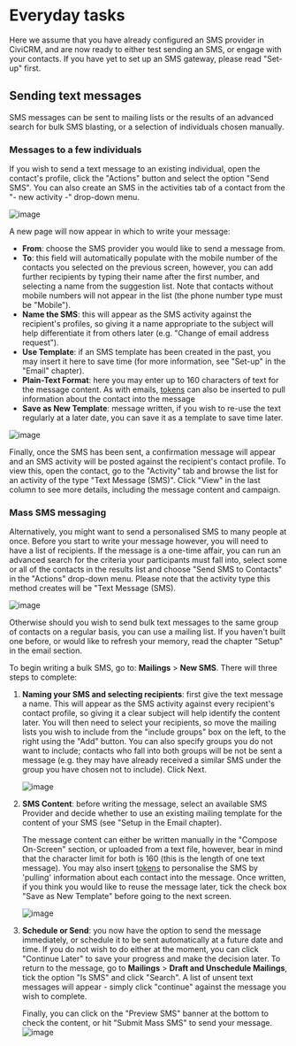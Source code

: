 # Everyday tasks

Here we assume that you have already configured an SMS provider in
CiviCRM, and are now ready to either test sending an SMS, or engage with
your contacts. If you have yet to set up an SMS gateway, please read
"Set-up" first.

## Sending text messages

SMS messages can be sent to mailing lists or the results of an advanced
search for bulk SMS blasting, or a selection of individuals chosen
manually.

### Messages to a few individuals

If you wish to send a text message to an existing individual, open the
contact's profile, click the "Actions" button and select the option
"Send SMS". You can also create an SMS in the activities tab of a
contact from the "- new activity -" drop-down menu.

![image](../img/CiviCRM_SMS_actionmenu.png)

A new page will now appear in which to write your message:

-   **From**: choose the SMS provider you would like to send a message
    from.
-   **To**: this field will automatically populate with the mobile
    number of the contacts you selected on the previous screen, however,
    you can add further recipients by typing their name after the first
    number, and selecting a name from the suggestion list. Note that
    contacts without mobile numbers will not appear in the list (the
    phone number type must be "Mobile").
-   **Name the SMS**: this will appear as the SMS activity against the
    recipient's profiles, so giving it a name appropriate to the subject
    will help differentiate it from others later (e.g. "Change of email
    address request").
-   **Use Template**: if an SMS template has been created in the past,
    you may insert it here to save time (for more information, see
    "Set-up" in the "Email" chapter).
-   **Plain-Text Format**: here you may enter up to 160 characters of
    text for the message content. As with emails, [tokens](../common-workflows/tokens-and-mail-merge.md) can also be
    inserted to pull information about the contact into the message
-   **Save as New Template**: message written, if you wish to re-use the
    text regularly at a later date, you can save it as a template to
    save time later.

![image](../img/CIVICRM_SMS_sending-to-an-individual.png)

Finally, once the SMS has been sent, a confirmation message will appear
and an SMS activity will be posted against the recipient's contact
profile. To view this, open the contact, go to the "Activity" tab and
browse the list for an activity of the type "Text Message (SMS)". Click
"View" in the last column to see more details, including the message
content and campaign.

### Mass SMS messaging

Alternatively, you might want to send a personalised SMS to many people
at once. Before you start to write your message however, you will need
to have a list of recipients. If the message is a one-time affair, you
can run an advanced search for the criteria your participants must fall
into, select some or all of the contacts in the results list and choose
"Send SMS to Contacts" in the "Actions" drop-down menu. Please note that
the activity type this method creates will be "Text Message (SMS).

![image](../img/CiviCRM_SMS_sending-by-advanced-search.png)

Otherwise should you wish to send bulk text messages to the same group
of contacts on a regular basis, you can use a mailing list. If you
haven't built one before, or would like to refresh your memory, read the
chapter "Setup" in the email section.

To begin writing a bulk SMS, go to: **Mailings** > **New SMS**. There
will three steps to complete:

1.  **Naming your SMS and selecting recipients**: first give the text
    message a name. This will appear as the SMS activity against every
    recipient's contact profile, so giving it a clear subject will help
    identify the content later. You will then need to select your
    recipients, so move the mailing lists you wish to include from the
    "include groups" box on the left, to the right using the "Add"
    button. You can also specify groups you do not want to include;
    contacts who fall into both groups will be not be sent a message
    (e.g. they may have already received a similar SMS under the group
    you have chosen not to include). Click Next.
    
    ![image](../img/CiviCRM_Bulk-SMS_recipients.png)
2.  **SMS Content**: before writing the message, select an available SMS
    Provider and decide whether to use an existing mailing template for
    the content of your SMS (see "Setup in the Email chapter).
    
    The message content can either be written manually in the "Compose
    On-Screen" section, or uploaded from a text file, however, bear in
    mind that the character limit for both is 160 (this is the length of
    one text message). You may also insert [tokens](../common-workflows/tokens-and-mail-merge.md) to personalise the SMS
    by 'pulling' information about each contact into the message.
    Once written, if you think
    you would like to reuse the message later, tick the check box "Save
    as New Template" before going to the next screen.
    
    ![image](../img/CiviCRM_Bulk-SMS_write-message.png)
    
3.  **Schedule or Send**: you now have the option to send the message
    immediately, or schedule it to be sent automatically at a future
    date and time. If you do not wish to do either at the moment, you
    can click "Continue Later" to save your progress and make the
    decision later. To return to the message, go to **Mailings** >
    **Draft and Unschedule Mailings**, tick the option "Is SMS" and
    click "Search". A list of unsent text messages will appear - simply
    click "continue" against the message you wish to complete.
    
    Finally, you can click on the "Preview SMS" banner at the bottom to
    check the content, or hit "Submit Mass SMS" to send your
    message.![image](../img/CiviCRM_Bulk-SMS_schedule-or-send.png)



